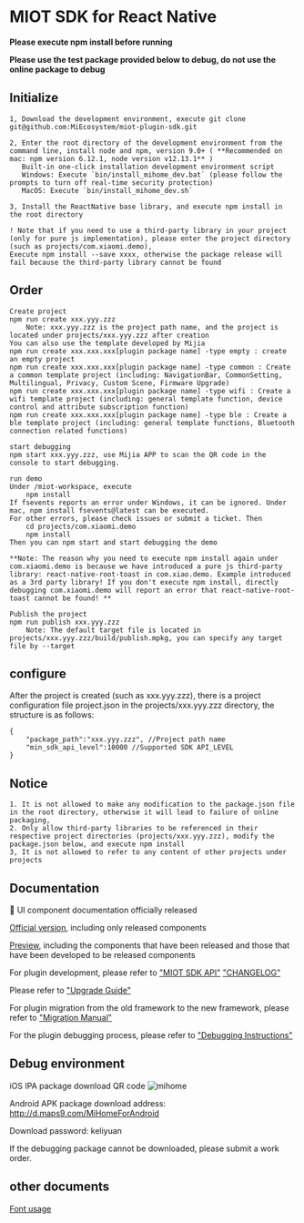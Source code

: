 # MIOT SDK for React Native

**Please execute npm install before running**

**Please use the test package provided below to debug, do not use the online package to debug**

## Initialize

    1, Download the development environment, execute git clone git@github.com:MiEcosystem/miot-plugin-sdk.git

    2, Enter the root directory of the development environment from the command line, install node and npm, version 9.0+ ( **Recommended on mac: npm version 6.12.1, node version v12.13.1** )
       Built-in one-click installation development environment script
       Windows: Execute `bin/install_mihome_dev.bat` (please follow the prompts to turn off real-time security protection)
       MacOS: Execute `bin/install_mihome_dev.sh`

    3, Install the ReactNative base library, and execute npm install in the root directory

    ! Note that if you need to use a third-party library in your project (only for pure js implementation), please enter the project directory (such as projects/com.xiaomi.demo),
    Execute npm install --save xxxx, otherwise the package release will fail because the third-party library cannot be found

## Order

    Create project
    npm run create xxx.yyy.zzz
        Note: xxx.yyy.zzz is the project path name, and the project is located under projects/xxx.yyy.zzz after creation
    You can also use the template developed by Mijia
    npm run create xxx.xxx.xxx[plugin package name] -type empty : create an empty project
    npm run create xxx.xxx.xxx[plugin package name] -type common : Create a common template project (including: NavigationBar, CommonSetting, Multilingual, Privacy, Custom Scene, Firmware Upgrade)
    npm run create xxx.xxx.xxx[plugin package name] -type wifi : Create a wifi template project (including: general template function, device control and attribute subscription function)
    npm run create xxx.xxx.xxx[plugin package name] -type ble : Create a ble template project (including: general template functions, Bluetooth connection related functions)

    start debugging
    npm start xxx.yyy.zzz, use Mijia APP to scan the QR code in the console to start debugging.

    run demo
    Under /miot-workspace, execute
        npm install
    If fsevents reports an error under Windows, it can be ignored. Under mac, npm install fsevents@latest can be executed.
    For other errors, please check issues or submit a ticket. Then
        cd projects/com.xiaomi.demo
        npm install
    Then you can npm start and start debugging the demo

    **Note: The reason why you need to execute npm install again under com.xiaomi.demo is because we have introduced a pure js third-party library: react-native-root-toast in com.xiao.demo. Example introduced as a 3rd party library! If you don't execute npm install, directly debugging com.xiaomi.demo will report an error that react-native-root-toast cannot be found! **

    Publish the project
    npm run publish xxx.yyy.zzz
        Note: The default target file is located in projects/xxx.yyy.zzz/build/publish.mpkg, you can specify any target file by --target

## configure
After the project is created (such as xxx.yyy.zzz), there is a project configuration file project.json in the projects/xxx.yyy.zzz directory, the structure is as follows:

    {
        "package_path":"xxx.yyy.zzz", //Project path name
        "min_sdk_api_level":10000 //Supported SDK API_LEVEL
    }

## Notice

    1. It is not allowed to make any modification to the package.json file in the root directory, otherwise it will lead to failure of online packaging,
    2. Only allow third-party libraries to be referenced in their respective project directories (projects/xxx.yyy.zzz), modify the package.json below, and execute npm install
    3, It is not allowed to refer to any content of other projects under projects

## Documentation
🎉 UI component documentation officially released

[Official version](https://github.com/MiEcosystem/miot-plugin-sdk/blob/master/%E7%B1%B3%E5%AE%B6%E6%8F%92%E4%BB%B6%E9%80%9A%E7%94%A8UI%E7%BB%84%E4%BB%B6%E6%89%8B%E5%86%8C.md), including only released components

[Preview](https://github.com/MiEcosystem/miot-plugin-sdk/blob/ui_doc/%E7%B1%B3%E5%AE%B6%E6%8F%92%E4%BB%B6%E9%80%9A%E7%94%A8UI%E7%BB%84%E4%BB%B6%E6%89%8B%E5%86%8C.md), including the components that have been released and those that have been developed to be released components

For plugin development, please refer to ["MIOT SDK API"](https://github.com/MiEcosystem/miot-plugin-sdk/wiki)
            ["CHANGELOG"](https://github.com/MiEcosystem/miot-plugin-sdk/releases)

Please refer to ["Upgrade Guide"](https://github.com/MiEcosystem/miot-plugin-sdk/wiki/RN61%E5%BC%80%E5%8F%91%E8%80%85%E5%8D%87%E7%BA%A7%E6%8C%87%E5%8D%97)

For plugin migration from the old framework to the new framework, please refer to ["Migration Manual"](https://github.com/MiEcosystem/miot-plugin-sdk/blob/master/%E8%BF%81%E7%A7%BB%E6%89%8B%E5%86%8C.md)

For the plugin debugging process, please refer to ["Debugging Instructions"](https://github.com/MiEcosystem/miot-plugin-sdk/blob/master/%E8%B0%83%E8%AF%95%E8%AF%B4%E6%98%8E.md)


## Debug environment

iOS IPA package download QR code
![mihome](https://user-images.githubusercontent.com/6511522/159238473-fbf07ace-ef8d-442e-b299-7ffe6ea50f47.png)


Android APK package download address: http://d.maps9.com/MiHomeForAndroid

Download password: keliyuan


If the debugging package cannot be downloaded, please submit a work order.

## other documents

[Font usage](https://github.com/MiEcosystem/miot-plugin-sdk/blob/master/font.md)
